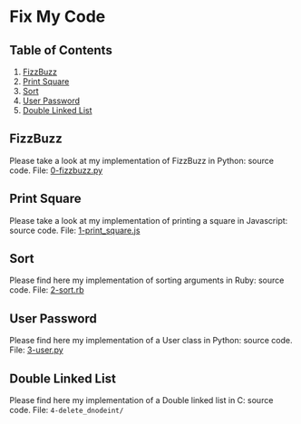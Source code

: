 # Fix My Code

## Table of Contents
1. [FizzBuzz](#fizzbuzz)
2. [Print Square](#print-square)
3. [Sort](#sort)
4. [User Password](#user-password)
5. [Double Linked List](#double-linked-list)

## FizzBuzz
Please take a look at my implementation of FizzBuzz in Python: source code.
File: [0-fizzbuzz.py](https://github.com/hs-hq/0x00-Fix_My_Code_Challenge/blob/main/0-fizzbuzz.py)

## Print Square
Please take a look at my implementation of printing a square in Javascript: source code.
File: [1-print_square.js](https://github.com/hs-hq/0x00-Fix_My_Code_Challenge/blob/main/1-print_square.js)

## Sort
Please find here my implementation of sorting arguments in Ruby: source code.
File: [2-sort.rb](https://github.com/hs-hq/0x00-Fix_My_Code_Challenge/blob/main/2-sort.rb)

## User Password
Please find here my implementation of a User class in Python: source code.
File: [3-user.py](https://github.com/hs-hq/0x00-Fix_My_Code_Challenge/blob/main/3-user.py)

## Double Linked List
Please find here my implementation of a Double linked list in C: source code.
File: `4-delete_dnodeint/`
